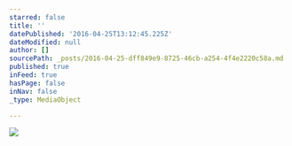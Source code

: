 ```yaml
---
starred: false
title: ''
datePublished: '2016-04-25T13:12:45.225Z'
dateModified: null
author: []
sourcePath: _posts/2016-04-25-dff849e9-8725-46cb-a254-4f4e2220c58a.md
published: true
inFeed: true
hasPage: false
inNav: false
_type: MediaObject

---
```

![](https://the-grid-user-content.s3-us-west-2.amazonaws.com/2a112426-b8fd-41d3-86f5-5450dbb9a6d1.jpg)